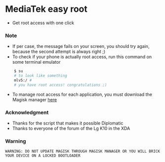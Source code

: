 # MediaTek easy root
- Get root access with one click
### Note
- If per case, the message fails on your screen, you should try again, because the second attempt is always right ;)
- To check if your phone is actually root access, run this command on some terminal emulator
```sh
    $ su
    # to look like something
    mlv5:/ #
    # you have root access! congratulations ;)
````
- To manage root access for each application, you must download the Magisk manager [here](https://magiskmanager.com/)

### Acknowledgment
- Thanks for the script that makes it possible Diplomatic
- Thanks to everyone of the forum of the Lg K10 in the XDA

### Warning
    WARNING: DO NOT UPDATE MAGISK THROUGH MAGISK MANAGER OR YOU WILL BRICK YOUR DEVICE ON A LOCKED BOOTLOADER
